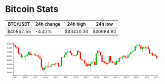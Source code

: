 # Bitcoin Stats

BTC/USDT|24h change|24h high|24h low|
|---|---|---|---|
|$40857.55|-4.41%|$43410.30|$40684.80|

<img src="./chart.svg">
